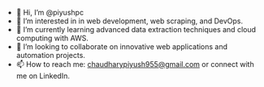 - 👋 Hi, I’m @piyushpc
- 👀 I’m interested in in web development, web scraping, and DevOps.
- 🌱 I’m currently learning advanced data extraction techniques and cloud computing with AWS.
- 💞️ I’m looking to collaborate on  innovative web applications and automation projects.
- 📫 How to reach me: chaudharypiyush955@gmail.com or connect with me on LinkedIn.

<!---
piyushpc/piyushpc is a ✨ special ✨ repository because its `README.md` (this file) appears on your GitHub profile.
You can click the Preview link to take a look at your changes.
--->
